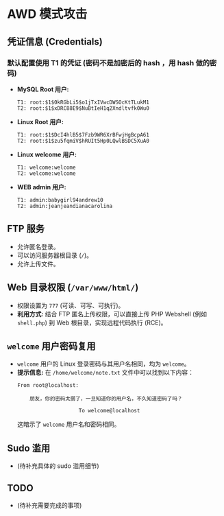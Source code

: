 # AWD 模式攻击

## 凭证信息 (Credentials)

### 默认配置使用 T1 的凭证 (密码不是加密后的 hash ，用 hash 做的密码)
-   **MySQL Root 用户:**
    ```
    T1: root:$1$0kRGbLi5$o1jTxIVwcDWSOcKtTLukM1
    T2: root:$1$xDRC88E9$NuBtIeH1q2Xndltvfk0Wu0
    ```
-   **Linux Root 用户:**
    ```
    T1: root:$1$DcI4hlB5$7Fzb9WR6XrBFwjHgBcpA61
    T2: root:$1$zu5fqmiV$hRUIt5Hp0LQwlBSDC5XuA0
    ```
-   **Linux welcome 用户:**
    ```
    T1: welcome:welcome
    T2: welcome:welcome
    ```
-   **WEB admin 用户:**
    ```
    T1: admin:babygirl94andrew10
    T2: admin:jeanjeandianacarolina
    ```
## FTP 服务

-   允许匿名登录。
-   可以访问服务器根目录 (`/`)。
-   允许上传文件。

## Web 目录权限 (`/var/www/html/`)

-   权限设置为 `777` (可读、可写、可执行)。
-   **利用方式:** 结合 FTP 匿名上传权限，可以直接上传 PHP Webshell (例如 `shell.php`) 到 Web 根目录，实现远程代码执行 (RCE)。

## `welcome` 用户密码复用

-   `welcome` 用户的 Linux 登录密码与其用户名相同，均为 `welcome`。
-   **提示信息:** 在 `/home/welcome/note.txt` 文件中可以找到以下内容：
    ```
    From root@localhost:

        朋友，你的密码太弱了，一旦知道你的用户名，不久知道密码了吗？

                        To welcome@localhost
    ```
    这暗示了 `welcome` 用户名和密码相同。

## Sudo 滥用

-   (待补充具体的 sudo 滥用细节)

## TODO

-   (待补充需要完成的事项)
